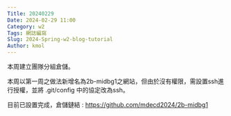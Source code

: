 ```yaml
---
Title: 20240229
Date: 2024-02-29 11:00
Category: w2
Tags: 網誌編寫
Slug: 2024-Spring-w2-blog-tutorial
Author: kmol
---
```


本周建立團隊分組倉儲。

<!-- PELICAN_END_SUMMARY -->
  本周以第一周之做法新增名為2b-midbg1之網站，但由於沒有權限，需設置ssh進行授權，並將 .git/config 中的協定改為ssh。

  目前已設置完成，倉儲鏈結 : <https://github.com/mdecd2024/2b-midbg1>